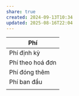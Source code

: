 ```yaml
---
share: true
created: 2024-09-13T10:34
updated: 2025-08-16T22:04
---
```

| Phí              |
| ---------------- |
| Phí định kỳ      |
| Phí theo hoá đơn |
| Phí đóng thêm    |
| Phí ban đầu      |
|                  |


